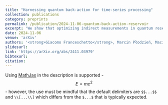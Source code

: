 ```yaml
---
title: "Harnessing quantum back-action for time-series processing"
collection: publications
category: preprints
permalink: /publication/2024-11-06-quantum-back-action-reservoir
excerpt: 'We show that optimizing indirect measurements in quantum reservoir computing improves execution time and overall performance. By tuning both the reservoir Hamiltonian and measurement strength across benchmarking tasks, we provide a practical approach for enhancing indirect measurement-based protocols.'
date: 2024-11-06
venue: 'arXiv'
authors: '<strong>Giacomo Franceschetto</strong>, Marcin Płodzień, Maciej Lewenstein, Antonio Acín, Pere Mujal'
slidesurl: 
link: 'https://arXiv.org/abs/2411.03979'
bibtexurl: 
citation: 
---
```


Using [MathJax](https://www.mathjax.org/) in the description is supported - $$E=mc^2$$ - however, the use must be mindful that the default delimiters are `$$...$$` and `\\[...\\]` which differs from the `$...$` that is typically expected.
